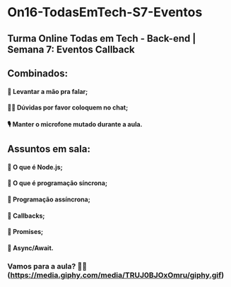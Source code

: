 
# On16-TodasEmTech-S7-Eventos

## Turma Online Todas em Tech - Back-end | Semana 7: Eventos Callback

## Combinados:

#### 🤚 Levantar a mão pra falar;
#### 🤷‍♀️ Dúvidas por favor coloquem no chat;
#### 🎙 Manter o microfone mutado durante a aula.

## Assuntos em sala: 

#### 📝 O que é Node.js;
#### 📝 O que é programação síncrona;
#### 📝 Programação assíncrona;
#### 📝 Callbacks;
#### 📝 Promises;
#### 📝 Async/Await.


### Vamos para a aula? 👩‍💻 (https://media.giphy.com/media/TRUJ0BJOxOmru/giphy.gif)